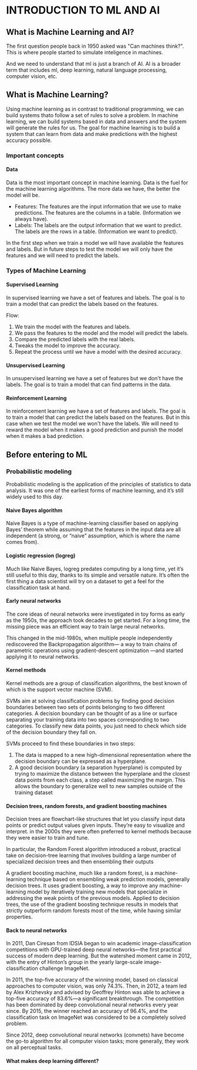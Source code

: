 # INTRODUCTION TO ML AND AI

## What is Machine Learning and AI?

The first question people back in 1950 asked was "Can machines think?". This is where people started to simulate inteligence in machines.

And we need to understand that ml is just a branch of AI. AI is a broader term that includes ml, deep learning, natural language processing, computer vision, etc.

## What is Machine Learning?

Using machine learning as in contrast to traditional programming, we can build systems thato follow a set of rules to solve a problem. In machine learning, we can build systems based in data and answers and the system will generate the rules for us.
The goal for machine learning is to build a system that can learn from data and make predictions with the highest accuracy possible.

### Important concepts

#### Data

Data is the most important concept in machine learning. Data is the fuel for the machine learning algorithms. The more data we have, the better the model will be.

- Features: The features are the input information that we use to make predictions. The features are the columns in a table. (Information we always have).
- Labels: The labels are the output information that we want to predict. The labels are the rows in a table. (Information we want to predict).

In the first step when we train a model we will have available the features and labels. But in future steps to test the model we will only have the features and we will need to predict the labels.

### Types of Machine Learning

#### Supervised Learning

In supervised learning we have a set of features and labels. The goal is to train a model that can predict the labels based on the features.

Flow:
1. We train the model with the features and labels.
2. We pass the features to the model and the model will predict the labels.
3. Compare the predicted labels with the real labels.
4. Tweaks the model to improve the accuracy.
5. Repeat the process until we have a model with the desired accuracy.

#### Unsupervised Learning

In unsupervised learning we have a set of features but we don't have the labels. The goal is to train a model that can find patterns in the data.

#### Reinforcement Learning

In reinforcement learning we have a set of features and labels. The goal is to train a model that can predict the labels based on the features. But in this case when we test the model we won't have the labels. We will need to reward the model when it makes a good prediction and punish the model when it makes a bad prediction.

## Before entering to ML

### Probabilistic modeling

Probabilistic modeling is the application of the principles of statistics to data analysis. It was one of the earliest forms of machine learning, and it’s still widely used to this day.

#### Naive Bayes algorithm

Naive Bayes is a type of machine-learning classifier based on applying Bayes’ theorem while assuming that the features in the input data are all independent (a strong, or “naive” assumption, which is where the name comes from).

#### Logistic regression (logreg)

Much like Naive Bayes, logreg predates computing by a long time, yet it’s still useful to this day, thanks to its simple and versatile nature. It’s often the first thing a data scientist will try on a dataset to get a feel for the classification task at hand.

#### Early neural networks

The core ideas of neural networks were investigated in toy forms as early as the 1950s, the approach took decades to get started. For a long time, the missing piece was an efficient way to train large neural networks. 

This changed in the mid-1980s, when multiple people independently rediscovered the Backpropagation algorithm— a way to train chains of parametric operations using gradient-descent optimization —and started applying it to neural networks.

#### Kernel methods

Kernel methods are a group of classification algorithms, the best known of which is the support vector machine (SVM).

SVMs aim at solving classification problems by finding good decision boundaries between two sets of points belonging to two different categories. A decision boundary can be thought of as a line or surface separating your training data into two spaces corresponding to two categories. To classify new data points, you just need to check which side of the decision boundary they fall on.

SVMs proceed to find these boundaries in two steps:

1. The data is mapped to a new high-dimensional representation where the decision boundary can be expressed as a hyperplane.
2. A good decision boundary (a separation hyperplane) is computed by trying to maximize the distance between the hyperplane and the closest data points from each class, a step called maximizing the margin. This allows the boundary to generalize well to new samples outside of the training dataset

#### Decision trees, random forests, and gradient boosting machines

Decision trees are flowchart-like structures that let you classify input data points or predict output values given inputs. They’re easy to visualize and interpret. in the 2000s they were often preferred to kernel methods because they were easier to train and tune.

In particular, the Random Forest algorithm introduced a robust, practical take on decision-tree learning that involves building a large number of specialized decision trees and then ensembling their outputs

A gradient boosting machine, much like a random forest, is a machine-learning technique based on ensembling weak prediction models, generally decision trees. It uses gradient boosting, a way to improve any machine-learning model by iteratively training new models that specialize in addressing the weak points of the previous models.
Applied to decision trees, the use of the gradient boosting technique results in models that strictly outperform random forests most of the time, while having similar properties.

#### Back to neural networks

In 2011, Dan Ciresan from IDSIA began to win academic image-classification competitions with GPU-trained deep neural networks—the first practical success of modern deep learning. But the watershed moment came in 2012, with the entry of Hinton’s group in the yearly large-scale image-classification challenge ImageNet.

In 2011, the top-five accuracy of the winning model, based on classical approaches to computer vision, was only 74.3%. Then, in 2012, a team led by Alex Krizhevsky and advised by Geoffrey Hinton was able to achieve a top-five accuracy of 83.6%—a significant breakthrough. The competition has been dominated by deep convolutional neural networks every year since. By 2015, the winner reached an accuracy of 96.4%, and the classification task on ImageNet was considered to be a completely solved problem.

Since 2012, deep convolutional neural networks (convnets) have become the go-to algorithm for all computer vision tasks; more generally, they work on all perceptual tasks.

#### What makes deep learning different?

